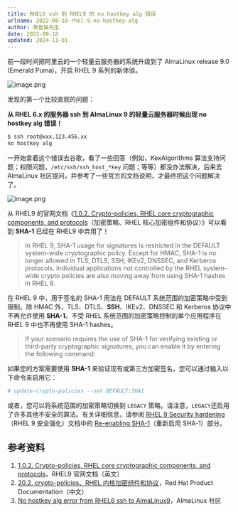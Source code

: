 ```yaml
---
title: RHEL6 ssh 到 RHEL9 的 no hostkey alg 错误
urlname: 2022-08-18-rhel-9-no-hostkey-alg
author: 章鱼猫先生
date: 2022-08-18
updated: 2024-11-01
---
```


前一段时间把阿里云的一个轻量云服务器的系统升级到了 AlmaLinux release 9.0 (Emerald Puma)，开启 RHEL 9 系列的新体验。

![image.png](https://shub.weiyan.tech/yuque/elog-cookbook-img/Fp2J6etLXPMJzUxy_TqI3q4deG0A.png)

发现的第一个比较直观的问题：

**从 RHEL 6.x 的服务器 ssh 到 AlmaLinux 9 的轻量云服务器时候出现 no hostkey alg 错误！**

```bash
$ ssh root@xxx.123.456.xx
no hostkey alg
```

一开始拿着这个错误去谷歌，看了一些回答（例如，KexAlgorithms 算法支持问题；权限问题，`/etc/ssh/ssh_host_*key` 问题；等等）都没办法解决，后来去 AlmaLinux 社区提问，并参考了一些官方的文档说明，才最终把这个问题解决了。

![image.png](https://shub.weiyan.tech/yuque/elog-cookbook-img/Flgu92Si4SO1GDPjqVHq-UPUBRCX.png)

从 RHEL9 的官网文档《[1.0.2. Crypto-policies, RHEL core cryptographic components, and protocols](https://access.redhat.com/documentation/en-us/red_hat_enterprise_linux/9/html-single/considerations_in_adopting_rhel_9/index#ref_considerations-security-crypto_changes-to-security)（加密策略、RHEL 核心加密组件和协议）》可以看到 **SHA-1** 已经在 RHEL9 中弃用了！

> In RHEL 9, SHA-1 usage for signatures is restricted in the DEFAULT system-wide cryptographic policy. Except for HMAC, SHA-1 is no longer allowed in TLS, DTLS, SSH, IKEv2, DNSSEC, and Kerberos protocols. Individual applications not controlled by the RHEL system-wide crypto policies are also moving away from using SHA-1 hashes in RHEL 9.

在 RHEL 9 中，用于签名的 SHA-1 用法在 DEFAULT 系统范围的加密策略中受到限制。除 HMAC 外，TLS、DTLS、**SSH**、IKEv2、DNSSEC 和 Kerberos 协议中不再允许使用 **SHA-1**。不受 RHEL 系统范围的加密策略控制的单个应用程序在 RHEL 9 中也不再使用 SHA-1 hashes。

> If your scenario requires the use of SHA-1 for verifying existing or third-party cryptographic signatures, you can enable it by entering the following command:

如果您的方案需要使用 **SHA-1** 来验证现有或第三方加密签名，您可以通过输入以下命令来启用它：

```bash
# update-crypto-policies --set DEFAULT:SHA1
```

或者，您可以将系统范围的加密策略切换到 `LEGACY` 策略。请注意，`LEGACY`还启用了许多其他不安全的算法。有关详细信息，请参阅 [RHEL 9 Security hardening](https://docs.redhat.com/zh_hans/documentation/red_hat_enterprise_linux/9/html/security_hardening/index)（RHEL 9 安全强化）文档中的 [Re-enabling SHA-1](https://docs.redhat.com/zh_hans/documentation/red_hat_enterprise_linux/9/html/security_hardening/using-the-system-wide-cryptographic-policies_security-hardening#proc_re-enabling-sha-1_using-the-system-wide-cryptographic-policies)（重新启用 SHA-1）部分。

## 参考资料

1. [1.0.2. Crypto-policies, RHEL core cryptographic components, and protocols](https://access.redhat.com/documentation/en-us/red_hat_enterprise_linux/9/html-single/considerations_in_adopting_rhel_9/index#ref_considerations-security-crypto_changes-to-security)，RHEL9 官网文档（英文）
2. [20.2. crypto-policies、RHEL 内核加密组件和协议](https://docs.redhat.com/zh_hans/documentation/red_hat_enterprise_linux/9/html/considerations_in_adopting_rhel_9/ref_considerations-security-crypto_changes-to-security)，Red Hat Product Documentation（中文）
3. [No hostkey alg error from RHEL6 ssh to AlmaLinux9](https://almalinux.discourse.group/t/no-hostkey-alg-error-from-rhel6-ssh-to-almalinux9/1509)，AlmaLinux 社区
